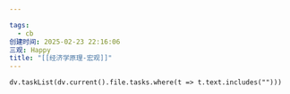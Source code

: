 ```yaml
---

tags:
  - cb
创建时间: 2025-02-23 22:16:06
三观: Happy
title: "[[经济学原理-宏观]]"
---
```






```dataviewjs
dv.taskList(dv.current().file.tasks.where(t => t.text.includes("")))
```

